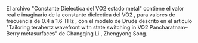 El archivo "Constante Dielectica del VO2 estado metal" contiene el valor real e imaginario de la constante dielectica del VO2 , para valores de frecuencia de 0.4 a 1.6 THz , con el modelo de Drude descrito en el articulo "Tailoring terahertz wavefront with state switching in VO2
Pancharatnam–Berry metasurfaces" de  Changqing Li , Zhengyong Song.


